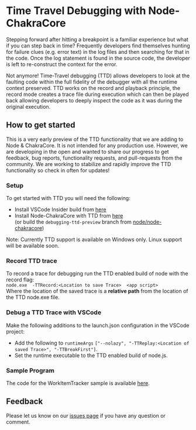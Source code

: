 # Time Travel Debugging with Node-ChakraCore

Stepping forward after hitting a breakpoint is a familiar experience but what 
if you can step back in time?  Frequently developers find themselves hunting 
for failure clues (e.g. error text) in the log files and then searching for 
that in the code.  Once the log statement is found in the source code, the 
developer is left to re-construct the context for the error.  

Not anymore!  Time-Travel debugging (TTD) allows developers to look at the 
faulting code within the full fidelity of the debugger with all the runtime 
context preserved.  TTD works on the record and playback principle, the record 
mode creates a trace file during execution which can then be played back 
allowing developers to deeply inspect the code as it was during the original 
execution. 

## How to get started
This is a very early preview of the TTD functionality that we are adding to Node & ChakraCore. 
It is not intended for any production use. However, we are developing in the open and wanted to share 
our progress to get feedback, bug reports, functionality requests, and pull-requests from the community. 
We are working to stabilize and rapidly improve the TTD functionality so check in often for updates!

### Setup
To get started with TTD you will need the following:

- Install VSCode Insider build from [here](https://aka.ms/vscode-insider) 
- Install Node-ChakraCore with TTD from [here](https://aka.ms/nodettdinstaller)  
   (or build the ```debugging-ttd-preview``` branch from [node/node-chakracore](https://github.com/nodejs/node-chakracore))

Note: Currently TTD support is available on Windows only.  Linux support will be available soon.

### Record TTD trace
To record a trace for debugging run the TTD enabled build of node with the record flag:   
```node.exe  -TTRecord:<Location to save Trace>  <app script>```  
Where the location of the saved trace is a **relative path** from the location of the TTD node.exe file.

### Debug a TTD Trace with VSCode
Make the following additions to the launch.json configuration in the VSCode project: 
- Add the following to ```runtimeArgs``` ```["--nolazy", "-TTReplay:<Location of saved Trace>", "-TTBreakFirst"]```.
- Set the runtime executable to the TTD enabled build of node.js.  

### Sample Program
The code for the WorkItemTracker sample is available [here](https://github.com/mrkmarron/WorkItemTrackerDemo).

## Feedback
Please let us know on our [issues page](https://github.com/nodejs/node-chakracore/issues) if you have any question or comment. 

